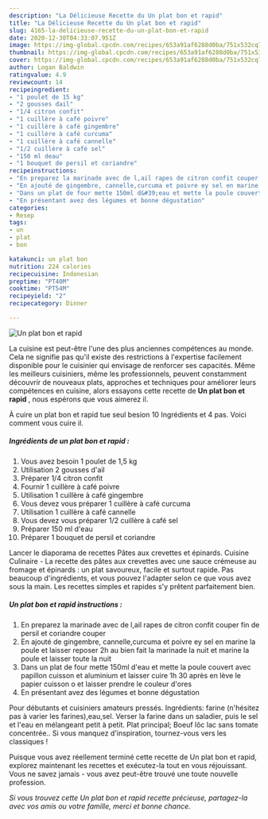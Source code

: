 ```yaml
---
description: "La Délicieuse Recette du Un plat bon et rapid"
title: "La Délicieuse Recette du Un plat bon et rapid"
slug: 4165-la-delicieuse-recette-du-un-plat-bon-et-rapid
date: 2020-12-30T04:33:07.951Z
image: https://img-global.cpcdn.com/recipes/653a91af6288d0ba/751x532cq70/un-plat-bon-et-rapid-photo-principale-de-la-recette.jpg
thumbnail: https://img-global.cpcdn.com/recipes/653a91af6288d0ba/751x532cq70/un-plat-bon-et-rapid-photo-principale-de-la-recette.jpg
cover: https://img-global.cpcdn.com/recipes/653a91af6288d0ba/751x532cq70/un-plat-bon-et-rapid-photo-principale-de-la-recette.jpg
author: Logan Baldwin
ratingvalue: 4.9
reviewcount: 14
recipeingredient:
- "1 poulet de 15 kg"
- "2 gousses dail"
- "1/4 citron confit"
- "1 cuillère à café poivre"
- "1 cuillère à café gingembre"
- "1 cuillère à café curcuma"
- "1 cuillère à café cannelle"
- "1/2 cuillère à café sel"
- "150 ml deau"
- "1 bouquet de persil et coriandre"
recipeinstructions:
- "En preparez la marinade avec de l,ail rapes de citron confit couper fin de persil et coriandre couper"
- "En ajouté de gingembre, cannelle,curcuma et poivre ey sel en marine la poule et laisser reposer 2h au bien fait la marinade la nuit et marine la poule et laisser toute la nuit"
- "Dans un plat de four mette 150ml d&#39;eau et mette la poule couvert avec papillon cuisson et aluminium et laisser cuire 1h 30 après en lève le papier cuisson o et laisser prendre le couleur d&#39;ores"
- "En présentant avez des légumes et bonne dégustation"
categories:
- Resep
tags:
- un
- plat
- bon

katakunci: un plat bon 
nutrition: 224 calories
recipecuisine: Indonesian
preptime: "PT40M"
cooktime: "PT54M"
recipeyield: "2"
recipecategory: Dinner

---
```



![Un plat bon et rapid](https://img-global.cpcdn.com/recipes/653a91af6288d0ba/751x532cq70/un-plat-bon-et-rapid-photo-principale-de-la-recette.jpg)

La cuisine est peut-être l'une des plus anciennes compétences au monde. Cela ne signifie pas qu'il existe des restrictions à l'expertise facilement disponible pour le cuisinier qui envisage de renforcer ses capacités. Même les meilleurs cuisiniers, même les professionnels, peuvent constamment découvrir de nouveaux plats, approches et techniques pour améliorer leurs compétences en cuisine, alors essayons cette recette de <strong> Un plat bon et rapid </strong>, nous espérons que vous aimerez il.

<!--inarticleads1-->

À cuire un plat bon et rapid tue seul besion 10 Ingrédients et 4 pas. Voici comment vous cuire il.

##### Ingrédients de un plat bon et rapid :

1. Vous avez besoin 1 poulet de 1,5 kg
1. Utilisation 2 gousses d&#39;ail
1. Préparer 1/4 citron confit
1. Fournir 1 cuillère à café poivre
1. Utilisation 1 cuillère à café gingembre
1. Vous devez vous préparer 1 cuillère à café curcuma
1. Utilisation 1 cuillère à café cannelle
1. Vous devez vous préparer 1/2 cuillère à café sel
1. Préparer 150 ml d&#39;eau
1. Préparer 1 bouquet de persil et coriandre


Lancer le diaporama de recettes Pâtes aux crevettes et épinards. Cuisine Culinaire - La recette des pâtes aux crevettes avec une sauce crémeuse au fromage et épinards : un plat savoureux, facile et surtout rapide. Pas beaucoup d&#39;ingrédients, et vous pouvez l&#39;adapter selon ce que vous avez sous la main. Les recettes simples et rapides s&#39;y prêtent parfaitement bien. 

<!--inarticleads2-->

##### Un plat bon et rapid instructions :

1. En preparez la marinade avec de l,ail rapes de citron confit couper fin de persil et coriandre couper
1. En ajouté de gingembre, cannelle,curcuma et poivre ey sel en marine la poule et laisser reposer 2h au bien fait la marinade la nuit et marine la poule et laisser toute la nuit
1. Dans un plat de four mette 150ml d&#39;eau et mette la poule couvert avec papillon cuisson et aluminium et laisser cuire 1h 30 après en lève le papier cuisson o et laisser prendre le couleur d&#39;ores
1. En présentant avez des légumes et bonne dégustation


Pour débutants et cuisiniers amateurs pressés. Ingrédients: farine (n&#39;hésitez pas à varier les farines),eau,sel. Verser la farine dans un saladier, puis le sel et l&#39;eau en mélangeant petit à petit. Plat principal; Boeuf lôc lac sans tomate concentrée.. Si vous manquez d&#39;inspiration, tournez-vous vers les classiques ! 

<!--inarticleads1-->

<p>
Puisque vous avez réellement terminé cette recette de Un plat bon et rapid, explorez maintenant les recettes et exécutez-la tout en vous réjouissant. Vous ne savez jamais - vous avez peut-être trouvé une toute nouvelle profession.
</p>

<p>
<i>Si vous trouvez cette Un plat bon et rapid recette précieuse, partagez-la avec vos amis ou votre famille, merci et bonne chance.</i>
</p>

